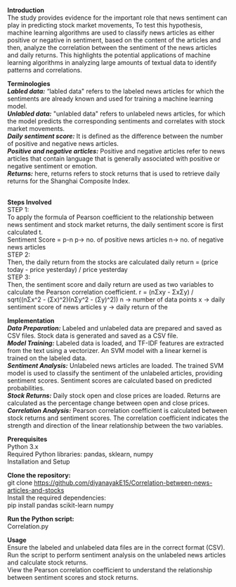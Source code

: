 <b> Introduction </b>
<br>The study provides evidence for the important role that news sentiment can play in 
predicting stock market movements, To test this hypothesis, machine 
learning algorithms are used to classify news articles as either positive or negative in 
sentiment, based on the content of the articles and then, analyze the correlation 
between the sentiment of the news articles and daily returns. This highlights the potential applications of machine learning algorithms in 
analyzing large amounts of textual data to identify patterns and correlations. <br>

<b> Terminologies </b> <br> 
<b><i>Labled data:</i></b> “labled data" refers to the labeled news articles for which the sentiments are already known and used for training a machine learning model. <br>
<b><i>Unlabled data:</i></b> "unlabled data" refers to unlabeled news articles, for which the model predicts the corresponding sentiments and correlates with stock market movements. <br>
<b><i>Daily sentiment score:</i></b> It is defined as the difference between the number of positive 
and negative news articles.  <br>
<b><i>Positive and negative articles:</i></b> Positive and negative articles refer to news articles that 
contain language that is generally associated with positive or negative sentiment or 
emotion. <br>
<b><i>Returns:</i></b> here, returns refers to stock returns that is used to retrieve daily returns for 
the Shanghai Composite Index. <br>
<br>

<b> Steps Involved </b><br>
STEP 1: <br>
To apply the formula of Pearson coefficient to the relationship between news 
sentiment and stock market returns, the daily sentiment 
score is first calculated t. <br>
Sentiment Score = p-n 
p-> no. of positive news articles 
n-> no. of negative news articles
<br>
STEP 2: <br>
Then, the daily return from the stocks are calculated
daily return = (price today - price yesterday) / price yesterday <br>
STEP 3: <br>
Then, the sentiment score and daily return are 
used as  two variables to calculate the Pearson correlation coefficient. 
r = (nΣxy - ΣxΣy) / sqrt((nΣx^2 - (Σx)^2)(nΣy^2 - (Σy)^2)) 
n -> number of data points 
x -> daily sentiment score of news articles 
y -> daily return of the <br>


<b> Implementation</b> <br>
<b><i>Data Preparation:</i></b> 
Labeled and unlabeled data are prepared and saved as CSV files.
Stock data is generated and saved as a CSV file.<br>
<b><i>Model Training:</i></b>
Labeled data is loaded, and TF-IDF features are extracted from the text using a vectorizer.
An SVM model with a linear kernel is trained on the labeled data.<br>
<b><i>Sentiment Analysis:</i></b>
Unlabeled news articles are loaded.
The trained SVM model is used to classify the sentiment of the unlabeled articles, providing sentiment scores.
Sentiment scores are calculated based on predicted probabilities.<br>
<b><i>Stock Returns:</i></b>
Daily stock open and close prices are loaded.
Returns are calculated as the percentage change between open and close prices.<br>
<b><i>Correlation Analysis:</i></b>
Pearson correlation coefficient is calculated between stock returns and sentiment scores.
The correlation coefficient indicates the strength and direction of the linear relationship between the two variables.<br>

<b> Prerequisites</b><br>
Python 3.x<br>
Required Python libraries: pandas, sklearn, numpy<br>
Installation and Setup<br>

<b> Clone the repository:</b><br>
git clone https://github.com/diyanayakE15/Correlation-between-news-articles-and-stocks
<br>
Install the required dependencies:</b><br>
pip install pandas scikit-learn numpy<br>

<b> Run the Python script:</b><br>
Correlation.py<br>

<b> Usage</b><br>
Ensure the labeled and unlabeled data files are in the correct format (CSV).<br>
Run the script to perform sentiment analysis on the unlabeled news articles and calculate stock returns.<br>
View the Pearson correlation coefficient to understand the relationship between sentiment scores and stock returns.
